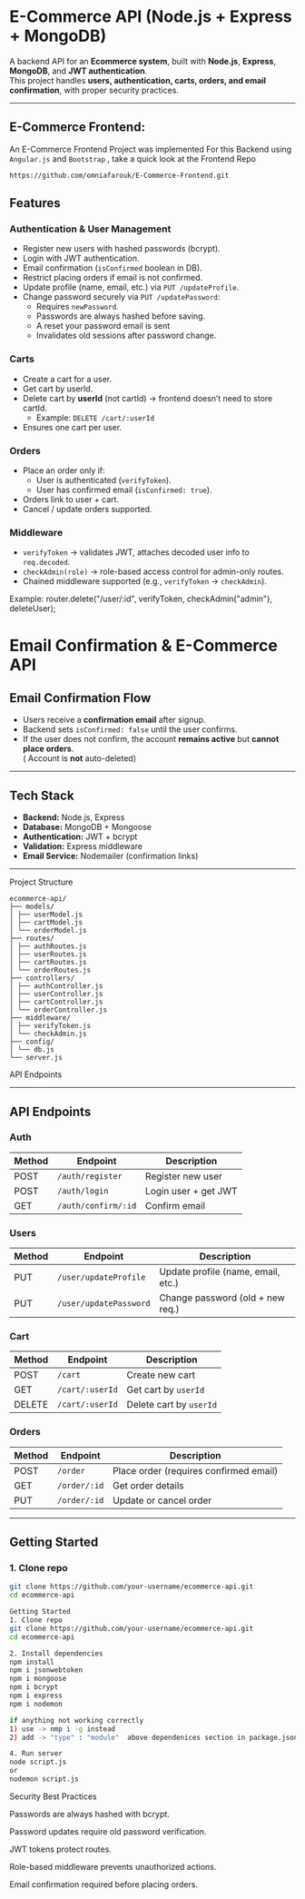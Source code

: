 # E-Commerce API (Node.js + Express + MongoDB)

A backend API for an **Ecommerce system**, built with **Node.js**, **Express**, **MongoDB**, and **JWT authentication**.  
This project handles **users, authentication, carts, orders, and email confirmation**, with proper security practices.  

---

## E-Commerce Frontend:
An E-Commerce Frontend Project was implemented For this Backend using `Angular.js` and `Bootstrap` , take a quick look at the Frontend Repo
```
https://github.com/omniafarouk/E-Commerce-Frontend.git
```

## Features

### Authentication & User Management
- Register new users with hashed passwords (bcrypt).  
- Login with JWT authentication.  
- Email confirmation (`isConfirmed` boolean in DB).  
- Restrict placing orders if email is not confirmed.  
- Update profile (name, email, etc.) via `PUT /updateProfile`.  
- Change password securely via `PUT /updatePassword`:  
  - Requires `newPassword`.  
  - Passwords are always hashed before saving.
  - A reset your password email is sent
  - Invalidates old sessions after password change.  

### Carts
- Create a cart for a user.  
- Get cart by userId.  
- Delete cart by **userId** (not cartId) → frontend doesn’t need to store cartId.  
  - Example: `DELETE /cart/:userId`  
- Ensures one cart per user.  

### Orders
- Place an order only if:  
  - User is authenticated (`verifyToken`).  
  - User has confirmed email (`isConfirmed: true`).  
- Orders link to user + cart.  
- Cancel / update orders supported.  

### Middleware
- `verifyToken` → validates JWT, attaches decoded user info to `req.decoded`.  
- `checkAdmin(role)` → role-based access control for admin-only routes.  
- Chained middleware supported (e.g., `verifyToken` → `checkAdmin`).  

Example:
router.delete("/user/:id", verifyToken, checkAdmin("admin"), deleteUser);


# Email Confirmation & E-Commerce API

## Email Confirmation Flow
- Users receive a **confirmation email** after signup.
- Backend sets `isConfirmed: false` until the user confirms.
- If the user does not confirm, the account **remains active** but **cannot place orders**.  
  ( Account is **not** auto-deleted)

---

## Tech Stack
- **Backend:** Node.js, Express  
- **Database:** MongoDB + Mongoose  
- **Authentication:** JWT + bcrypt  
- **Validation:** Express middleware  
- **Email Service:** Nodemailer (confirmation links)  

---

Project Structure
```
ecommerce-api/
├── models/
│ ├── userModel.js
│ ├── cartModel.js
│ └── orderModel.js
├── routes/
│ ├── authRoutes.js
│ ├── userRoutes.js
│ ├── cartRoutes.js
│ └── orderRoutes.js
├── controllers/
│ ├── authController.js
│ ├── userController.js
│ ├── cartController.js
│ └── orderController.js
├── middleware/
│ ├── verifyToken.js
│ └── checkAdmin.js
├── config/
│ └── db.js
└── server.js
```

 API Endpoints

---

## API Endpoints

### Auth
| Method | Endpoint             | Description              |
|--------|----------------------|--------------------------|
| POST   | `/auth/register`     | Register new user        |
| POST   | `/auth/login`        | Login user + get JWT     |
| GET    | `/auth/confirm/:id`  | Confirm email            |

### Users
| Method | Endpoint                 | Description                       |
|--------|---------------------------|-----------------------------------|
| PUT    | `/user/updateProfile`    | Update profile (name, email, etc.) |
| PUT    | `/user/updatePassword`   | Change password (old + new req.)   |

### Cart
| Method | Endpoint        | Description             |
|--------|-----------------|-------------------------|
| POST   | `/cart`         | Create new cart         |
| GET    | `/cart/:userId` | Get cart by `userId`    |
| DELETE | `/cart/:userId` | Delete cart by `userId` |

### Orders
| Method | Endpoint        | Description                          |
|--------|-----------------|--------------------------------------|
| POST   | `/order`        | Place order (requires confirmed email) |
| GET    | `/order/:id`    | Get order details                    |
| PUT    | `/order/:id`    | Update or cancel order               |

---

## Getting Started

### 1. Clone repo
```bash
git clone https://github.com/your-username/ecommerce-api.git
cd ecommerce-api

Getting Started
1. Clone repo
git clone https://github.com/your-username/ecommerce-api.git
cd ecommerce-api

2. Install dependencies
npm install
npm i jsonwebtoken
npm i mongoose
npm i bcrypt
npm i express
npm i nodemon

if anything not working correctly 
1) use -> nmp i -g instead
2) add -> "type" : "module"  above dependenices section in package.json

4. Run server
node script.js
or
nodemon script.js
```
Security Best Practices

Passwords are always hashed with bcrypt.

Password updates require old password verification.

JWT tokens protect routes.

Role-based middleware prevents unauthorized actions.

Email confirmation required before placing orders.
